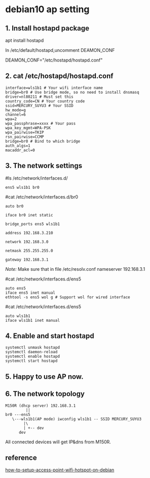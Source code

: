 # debian10 ap setting


## 1. Install hostapd package

apt install hostapd

In /etc/default/hostapd,uncomment DEAMON_CONF

DEAMON_CONF="/etc/hostapd/hostapd.conf"

## 2. cat /etc/hostapd/hostapd.conf
```
interface=wls1b1 # Your wifi interface name
bridge=br0 # Use bridge mode, so no need to install dnsmasq
driver=nl80211 # Must set this
country_code=CN # Your country code
ssid=MERCURY_SUYU3 # Your SSID
hw_mode=g 
channel=6
wpa=2
wpa_passphrase=xxxx # Your pass
wpa_key_mgmt=WPA-PSK
wpa_pairwise=TKIP
rsn_pairwise=CCMP
bridge=br0 # Bind to which bridge
auth_algs=1
macaddr_acl=0
```
## 3. The network settings
#ls /etc/network/interfaces.d/
```
ens5 wls1b1 br0
```

#cat /etc/network/interfaces.d/br0
```
auto br0

iface br0 inet static

bridge_ports ens5 wls1b1

address 192.168.3.210

network 192.168.3.0

netmask 255.255.255.0

gateway 192.168.3.1
```

*Note:*
Make sure that in file /etc/resolv.conf
nameserver 192.168.3.1

#cat /etc/network/interfaces.d/ens5
```
auto ens5
iface ens5 inet manual
ethtool -s ens5 wol g # Support wol for wired interface
```
#cat /etc/network/interfaces.d/ens5
```
auto wls1b1
iface wls1b1 inet manual
```
## 4. Enable and start hostapd
```
systemctl unmask hostapd
systemctl daemon-reload
systemctl enable hostapd
systemctl start hostapd
```

## 5. Happy to use AP now.


## 6. The network topology
```
M150R (dhcp server) 192.168.3.1
         ||
br0 ---ens5
   \---wls1b1(AP mode) iwconfig wls1b1 -- SSID MERCURY_SUYU3 
        |\
        | +-- dev
      dev 
```
All connected devices will get IP&dns from M150R.

## reference
[how-to-setup-access-point-wifi-hotspot-on-debian](https://superuser.com/questions/748455/how-to-setup-access-point-wifi-hotspot-on-debian)
